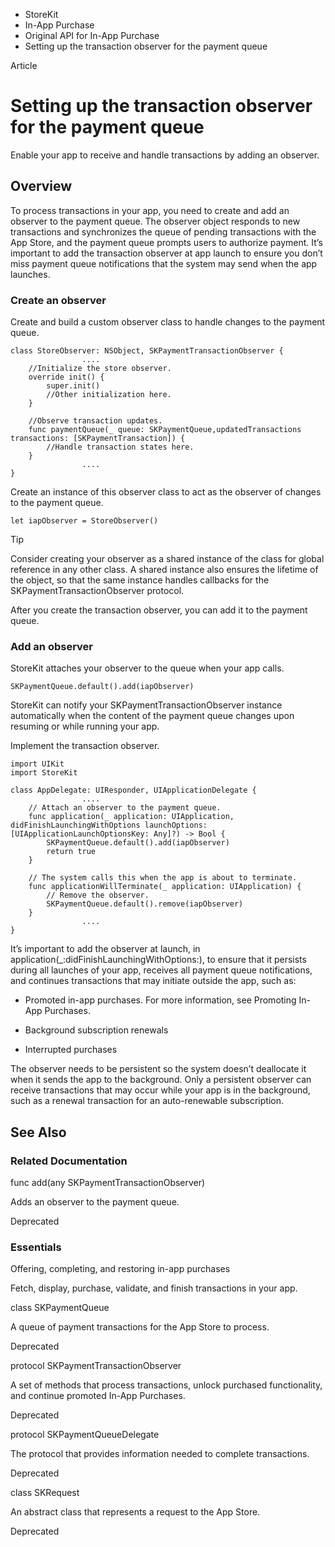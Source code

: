 

- StoreKit
- In-App Purchase
- Original API for In-App Purchase
-  Setting up the transaction observer for the payment queue 

Article

# Setting up the transaction observer for the payment queue

Enable your app to receive and handle transactions by adding an observer.

## Overview

To process transactions in your app, you need to create and add an observer to the payment queue. The observer object responds to new transactions and synchronizes the queue of pending transactions with the App Store, and the payment queue prompts users to authorize payment. It’s important to add the transaction observer at app launch to ensure you don’t miss payment queue notifications that the system may send when the app launches.

### Create an observer

Create and build a custom observer class to handle changes to the payment queue.

```
class StoreObserver: NSObject, SKPaymentTransactionObserver {
                ....
    //Initialize the store observer.
    override init() {
        super.init()
        //Other initialization here.
    }

    //Observe transaction updates.
    func paymentQueue(_ queue: SKPaymentQueue,updatedTransactions transactions: [SKPaymentTransaction]) {
        //Handle transaction states here.
    }
                ....
}
```

Create an instance of this observer class to act as the observer of changes to the payment queue.

```
let iapObserver = StoreObserver()
```

Tip

Consider creating your observer as a shared instance of the class for global reference in any other class. A shared instance also ensures the lifetime of the object, so that the same instance handles callbacks for the SKPaymentTransactionObserver protocol.

After you create the transaction observer, you can add it to the payment queue.

### Add an observer

StoreKit attaches your observer to the queue when your app calls.

```
SKPaymentQueue.default().add(iapObserver)
```

StoreKit can notify your SKPaymentTransactionObserver instance automatically when the content of the payment queue changes upon resuming or while running your app.

Implement the transaction observer.

```
import UIKit
import StoreKit

class AppDelegate: UIResponder, UIApplicationDelegate {
                ....
    // Attach an observer to the payment queue.
    func application(_ application: UIApplication, didFinishLaunchingWithOptions launchOptions: [UIApplicationLaunchOptionsKey: Any]?) -> Bool {
        SKPaymentQueue.default().add(iapObserver)
        return true
    }

    // The system calls this when the app is about to terminate.
    func applicationWillTerminate(_ application: UIApplication) {
        // Remove the observer.
        SKPaymentQueue.default().remove(iapObserver)
    }
                ....
}
```

It’s important to add the observer at launch, in application(_:didFinishLaunchingWithOptions:), to ensure that it persists during all launches of your app, receives all payment queue notifications, and continues transactions that may initiate outside the app, such as:

- Promoted in-app purchases. For more information, see Promoting In-App Purchases.

- Background subscription renewals

- Interrupted purchases

The observer needs to be persistent so the system doesn’t deallocate it when it sends the app to the background. Only a persistent observer can receive transactions that may occur while your app is in the background, such as a renewal transaction for an auto-renewable subscription.

## See Also

### Related Documentation

func add(any SKPaymentTransactionObserver)

Adds an observer to the payment queue.

Deprecated

### Essentials

Offering, completing, and restoring in-app purchases

Fetch, display, purchase, validate, and finish transactions in your app.

class SKPaymentQueue

A queue of payment transactions for the App Store to process.

Deprecated

protocol SKPaymentTransactionObserver

A set of methods that process transactions, unlock purchased functionality, and continue promoted In-App Purchases.

Deprecated

protocol SKPaymentQueueDelegate

The protocol that provides information needed to complete transactions.

Deprecated

class SKRequest

An abstract class that represents a request to the App Store.

Deprecated

